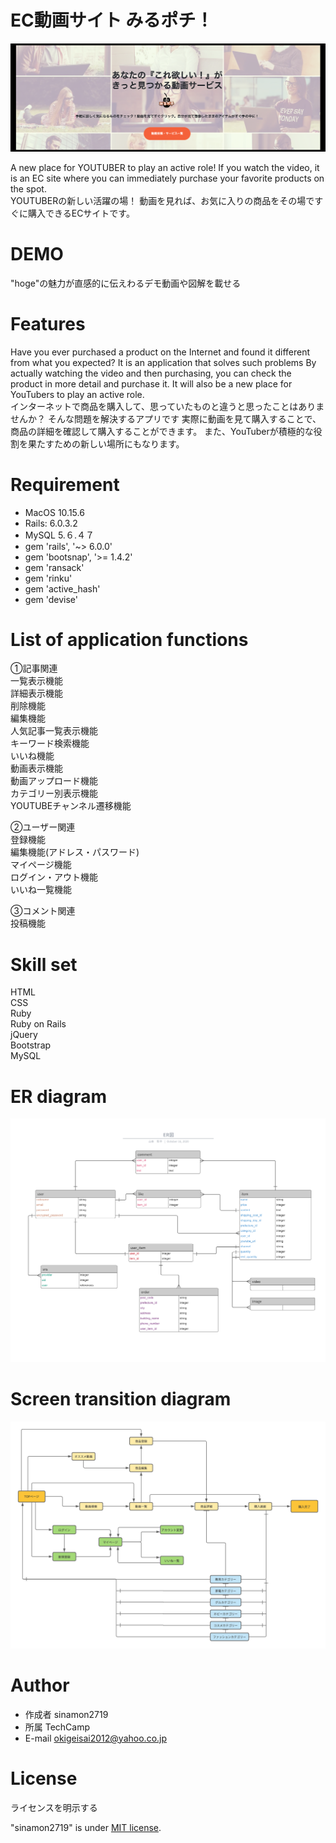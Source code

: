 # EC動画サイト みるポチ！
![readme 2.png](https://github.com/sinamon2719/orizinal_app/blob/master/readme%202.png)


A new place for YOUTUBER to play an active role!
If you watch the video, it is an EC site where you can immediately purchase your favorite products on the spot.
<br>YOUTUBERの新しい活躍の場！
動画を見れば、お気に入りの商品をその場ですぐに購入できるECサイトです。

 
# DEMO
 
"hoge"の魅力が直感的に伝えわるデモ動画や図解を載せる
 
# Features

Have you ever purchased a product on the Internet and found it different from what you expected?
It is an application that solves such problems
By actually watching the video and then purchasing, you can check the product in more detail and purchase it.
It will also be a new place for YouTubers to play an active role.
<br>インターネットで商品を購入して、思っていたものと違うと思ったことはありませんか？
そんな問題を解決するアプリです
実際に動画を見て購入することで、商品の詳細を確認して購入することができます。
また、YouTuberが積極的な役割を果たすための新しい場所にもなります。
 
# Requirement

  * MacOS 10.15.6
  * Rails: 6.0.3.2
  * MySQL 5.６.４７
  * gem 'rails', '~> 6.0.0'
  * gem 'bootsnap', '>= 1.4.2'
  * gem 'ransack'
  * gem 'rinku'
  * gem 'active_hash'
  * gem 'devise'

# List of application functions
 
①記事関連<br>
  一覧表示機能<br>
  詳細表示機能<br>
  削除機能<br>
  編集機能<br>
  人気記事一覧表示機能<br>
  キーワード検索機能<br>
  いいね機能<br>
  動画表示機能<br>
  動画アップロード機能<br>
  カテゴリー別表示機能<br>
  YOUTUBEチャンネル遷移機能<br>

②ユーザー関連<br>
  登録機能<br>
  編集機能(アドレス・パスワード)<br>
  マイページ機能<br>
  ログイン・アウト機能<br>
  いいね一覧機能<br>

③コメント関連<br>
  投稿機能<br>
  
# Skill set

 HTML<br>
 CSS<br>
 Ruby<br>
 Ruby on Rails<br>
 jQuery<br>
 Bootstrap<br>
 MySQL<br>
 
 
 
# ER diagram

![diagram2.png](https://github.com/sinamon2719/orizinal_app/blob/master/diagram2.png)

 
# Screen transition diagram
![diagram.png](https://github.com/sinamon2719/orizinal_app/blob/master/diagram.png)
 
 
# Author
  
* 作成者 sinamon2719
* 所属   TechCamp
* E-mail okigeisai2012@yahoo.co.jp
 
# License
ライセンスを明示する
 
"sinamon2719" is under [MIT license](https://en.wikipedia.org/wiki/MIT_License).
 
